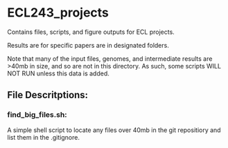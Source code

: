 # ECL243_projects

Contains files, scripts, and figure outputs for ECL projects.

Results are for specific papers are in designated folders.

Note that many of the input files, genomes, and intermediate results are >40mb in size, and so are not in this directory. As such, some scripts WILL NOT RUN unless this data is added.

## File Descritptions:

### find_big_files.sh:
A simple shell script to locate any files over 40mb in the git repositiory and list them in the .gitignore.
